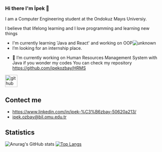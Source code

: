 ### Hi there I'm İpek 👋
I am a Computer Engineering student at the Ondokuz Mayıs Universiy.               

  I believe that lifelong learning and I love programming and learning new things       
  * I'm currently learning 'Java and React' and working on OOP![unknown](https://user-images.githubusercontent.com/72815766/121092919-f9b0e700-c7f4-11eb-812a-fdb95c7d0702.png) 
*  I’m looking for an internship place.

- 🔭 I’m currently working on Human Resources Management System with Java  if you wonder my codes You can check my repository https://github.com/ipekozbay/HRMS


[<img src='https://cdn.jsdelivr.net/npm/simple-icons@3.0.1/icons/github.svg' alt='github' height='40'>](https://github.com/ipekozbay)  


## Contect me
* https://www.linkedin.com/in/ipek-%C3%B6zbay-50620a213/
* ipek.ozbay@bil.omu.edu.tr

## Statistics

   ![Anurag's GitHub stats](https://github-readme-stats.vercel.app/api?username=ipekozbay&show_icons=true&theme=cobalt)
   [![Top Langs](https://github-readme-stats.vercel.app/api/top-langs/?username=ipekozbay&layout=compact)](https://github.com/anuraghazra/github-readme-stats)
 
  



